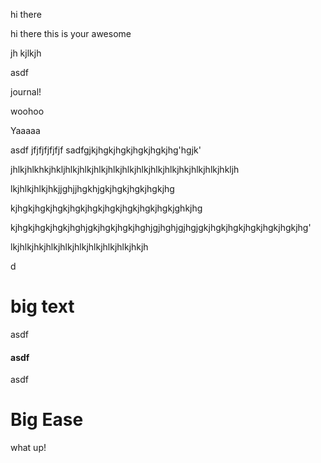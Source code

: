 hi there

hi there this is your awesome&#x20;

jh kjlkjh&#x20;

asdf

















journal!

woohoo

Yaaaaa

asdf jfjfjfjfjfjf sadfgjkjhgkjhgkjhgkjhgkjhg'hgjk'

jhlkjhlkhkjhkljhlkjhlkjhlkjhlkjhlkjhlkjhlkjhlkjhkjhlkjhlkjhkljh

lkjhlkjhlkjhkjjghjjhgkhjgkjhgkjhgkjhgkjhg

kjhgkjhgkjhgkjhgkjhgkjhgkjhgkjhgkjhgkjghkjhg

kjhgkjhgkjhgkjhghjgkjhgkjhgkjhghjgjhghjgjhgjgkjhgkjhgkjhgkjhgkjhgkjhg'

lkjhlkjhkjhlkjhlkjhlkjhlkjhlkjhlkjhkjh

d

# big text

asdf

#### asdf

asdf

# Big Ease

what up!